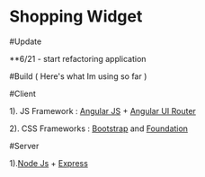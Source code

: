 # Shopping Widget

#Update

**6/21 - start refactoring application


#Build ( Here's what Im using so far )

#Client

1). JS Framework : <a href="http://angularjs.org">Angular JS</a> + <a href="https://github.com/angular-ui/ui-router">Angular 
UI Router</a>

2). CSS Frameworks : <a href="http://getbootstrap.com">Bootstrap</a> and <a href="http:/foundation.zurb.com">Foundation</a>


#Server

1).<a href="http://nodejs.org">Node Js</a> + <a href="http://expressjs.com">Express</a>
